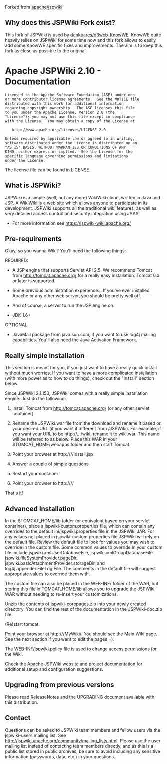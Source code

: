 Forked from [apache/jspwiki](https://github.com/apache/jspwiki)

## Why does this JSPWiki Fork exist?

This fork of JSPWiki is used by [denkbares/d3web-KnowWE](https://github.com/denkbares/d3web-KnowWE).
KnowWE quite heavily relies on JSPWiki for some time now and this fork 
allows to easily add some KnowWE specific fixes and improvements. 
The aim is to keep this fork as close as possible to the original.


# Apache JSPWiki 2.10 - Documentation

    Licensed to the Apache Software Foundation (ASF) under one
    or more contributor license agreements.  See the NOTICE file
    distributed with this work for additional information
    regarding copyright ownership.  The ASF licenses this file
    to you under the Apache License, Version 2.0 (the
    "License"); you may not use this file except in compliance
    with the License.  You may obtain a copy of the License at

       http://www.apache.org/licenses/LICENSE-2.0

    Unless required by applicable law or agreed to in writing,
    software distributed under the License is distributed on an
    "AS IS" BASIS, WITHOUT WARRANTIES OR CONDITIONS OF ANY
    KIND, either express or implied.  See the License for the
    specific language governing permissions and limitations
    under the License.  

The license file can be found in LICENSE.


## What is JSPWiki?

JSPWiki is a simple (well, not any more) WikiWiki clone, written in Java
and JSP.  A WikiWiki is a web site which allows anyone to participate
in its development.  JSPWiki supports all the traditional wiki features,
as well as very detailed access control and security integration using JAAS. 

* For more information see https://jspwiki-wiki.apache.org/

## Pre-requirements

Okay, so you wanna Wiki?  You'll need the following things:

REQUIRED:

* A JSP engine that supports Servlet API 2.5.  We recommend Tomcat from
  http://tomcat.apache.org/ for a really easy installation.
  Tomcat 6.x or later is supported.

* Some previous administration experience...  If you've ever installed
  Apache or any other web server, you should be pretty well off.

* And of course, a server to run the JSP engine on.

* JDK 1.6+


OPTIONAL:

* JavaMail package from java.sun.com, if you want to use log4j mailing
  capabilities.  You'll also need the Java Activation Framework.

## Really simple installation

This section is meant for you, if you just want to have a really quick
install without much worries.  If you want to have a more complicated
installation (with more power as to how to do things), 
check out the "Install" section below.

Since JSPWiki 2.1.153, JSPWiki comes with a really simple installation
engine.  Just do the following:

1) Install Tomcat from http://tomcat.apache.org/ (or any other servlet
   container)

2) Rename the JSPWiki.war file from the download and rename it based on
   your desired URL (if you want it different from /JSPWiki).  For example,
   if you want your URL to be http://.../wiki, rename it to wiki.war.
   This name will be referred to as <appname> below.
   Place this WAR in your $TOMCAT_HOME/webapps folder and then start Tomcat.

3) Point your browser at http://<myhost>/<appname>/Install.jsp

4) Answer a couple of simple questions

5) Restart your container

6) Point your browser to http://<myhost>/<appname>/

That's it!


## Advanced Installation

In the $TOMCAT_HOME/lib folder (or equivalent based on your servlet container),
place a jspwiki-custom.properties file, which can contain any overrides to the 
default ini/jspwiki.properties file in the JSPWiki JAR.  For any values not 
placed in jspwiki-custom.properties file JSPWiki will rely on the default file.
Review the default file to look for values you may wish to override in the custom
file.  Some common values to override in your custom file include 
jspwiki.xmlUserDatabaseFile, jspwiki.xmlGroupDatabaseFile
jspwiki.fileSystemProvider.pageDir, jspwiki.basicAttachmentProvider.storageDir, 
and log4j.appender.FileLog.File.  The comments in the default file will suggest 
appropriate values to override them with. 

The custom file can also be placed in the WEB-INF/ folder of the WAR, but storing
this file in TOMCAT_HOME/lib allows you to upgrade the JSPWiki WAR without needing
to re-insert your customizations.

Unzip the contents of jspwiki-corepages.zip into your newly created
directory.  You can find the rest of the documentation in the
JSPWiki-doc.zip file.

(Re)start tomcat.

Point your browser at http://<where your Tomcat is installed>/MyWiki/.
You should see the Main Wiki page.  See the next section if you want
to edit the pages =).

The WEB-INF/jspwiki.policy file is used to change access permissions for 
the Wiki.

Check the Apache JSPWiki website and project documentation for additional
setup and configuration suggestions.

## Upgrading from previous versions

Please read ReleaseNotes and the UPGRADING document available with this
distribution.

## Contact

Questions can be asked to JSPWiki team members and fellow users via the jspwiki-users
mailing list: See http://jspwiki.apache.org/community/mailing_lists.html.
Please use the user mailing list instead of contacting team members directly, 
and as this is a public list stored in public archives, be sure to avoid including
any sensitive information (passwords, data, etc.) in your questions.

